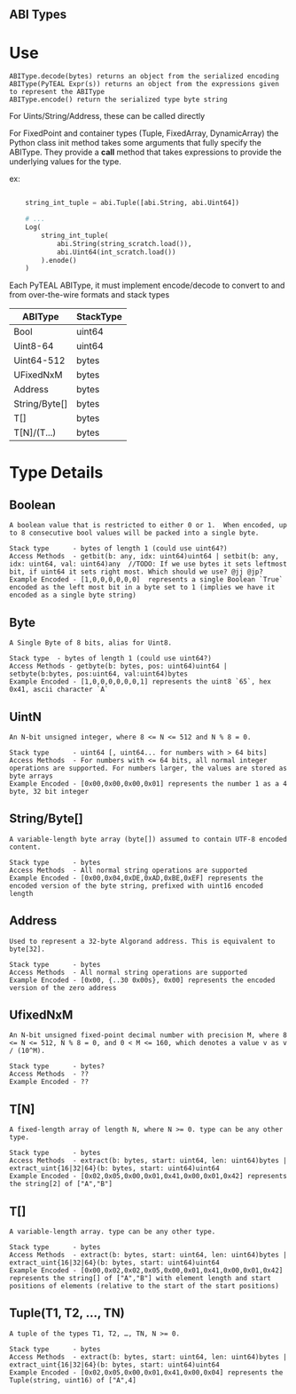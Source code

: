 ABI Types
--------

# Use

    ABIType.decode(bytes) returns an object from the serialized encoding
    ABIType(PyTEAL Expr(s)) returns an object from the expressions given to represent the ABIType
    ABIType.encode() return the serialized type byte string

For Uints/String/Address, these can be called directly

For FixedPoint and container types (Tuple, FixedArray, DynamicArray) the Python class init method takes some arguments that fully specify the ABIType. They provide a __call__ method that takes expressions to provide the underlying values for the type.

ex:
```py

    string_int_tuple = abi.Tuple([abi.String, abi.Uint64])

    # ...
    Log(
        string_int_tuple(
            abi.String(string_scratch.load()),
            abi.Uint64(int_scratch.load())
        ).enode()
    )

```

Each PyTEAL ABIType, it must implement encode/decode to convert to and from over-the-wire formats and stack types

| ABIType | StackType |
|---------|-----------|
|Bool     | uint64  |
|Uint8-64 |  uint64 |
|Uint64-512 | bytes  |
|UFixedNxM | bytes |
|Address | bytes|
|String/Byte[] | bytes |
|T[]  | bytes |
|T[N]/(T...) | bytes |



# Type Details

## Boolean
    A boolean value that is restricted to either 0 or 1.  When encoded, up to 8 consecutive bool values will be packed into a single byte.

    Stack type      - bytes of length 1 (could use uint64?)
    Access Methods  - getbit(b: any, idx: uint64)uint64 | setbit(b: any, idx: uint64, val: uint64)any  //TODO: If we use bytes it sets leftmost bit, if uint64 it sets right most. Which should we use? @jj @jp?
    Example Encoded - [1,0,0,0,0,0,0]  represents a single Boolean `True` encoded as the left most bit in a byte set to 1 (implies we have it encoded as a single byte string)

## Byte
    A Single Byte of 8 bits, alias for Uint8.

    Stack type  - bytes of length 1 (could use uint64?)
    Access Methods - getbyte(b: bytes, pos: uint64)uint64 | setbyte(b:bytes, pos:uint64, val:uint64)bytes
    Example Encoded - [1,0,0,0,0,0,0,1] represents the uint8 `65`, hex 0x41, ascii character `A`

## UintN
    An N-bit unsigned integer, where 8 <= N <= 512 and N % 8 = 0.

    Stack type      - uint64 [, uint64... for numbers with > 64 bits]
    Access Methods  - For numbers with <= 64 bits, all normal integer operations are supported. For numbers larger, the values are stored as byte arrays
    Example Encoded - [0x00,0x00,0x00,0x01] represents the number 1 as a 4 byte, 32 bit integer

## String/Byte[]
    A variable-length byte array (byte[]) assumed to contain UTF-8 encoded content.

    Stack type      - bytes
    Access Methods  - All normal string operations are supported
    Example Encoded - [0x00,0x04,0xDE,0xAD,0xBE,0xEF] represents the encoded version of the byte string, prefixed with uint16 encoded length

## Address
    Used to represent a 32-byte Algorand address. This is equivalent to byte[32].

    Stack type      - bytes
    Access Methods  - All normal string operations are supported
    Example Encoded - [0x00, {..30 0x00s}, 0x00] represents the encoded version of the zero address

## UfixedNxM
    An N-bit unsigned fixed-point decimal number with precision M, where 8 <= N <= 512, N % 8 = 0, and 0 < M <= 160, which denotes a value v as v / (10^M).

    Stack type      - bytes?
    Access Methods  - ??
    Example Encoded - ??

## T[N]
    A fixed-length array of length N, where N >= 0. type can be any other type.

    Stack type      - bytes
    Access Methods  - extract(b: bytes, start: uint64, len: uint64)bytes | extract_uint{16|32|64}(b: bytes, start: uint64)uint64
    Example Encoded - [0x02,0x05,0x00,0x01,0x41,0x00,0x01,0x42] represents the string[2] of ["A","B"]

## T[]
    A variable-length array. type can be any other type.

    Stack type      - bytes
    Access Methods  - extract(b: bytes, start: uint64, len: uint64)bytes | extract_uint{16|32|64}(b: bytes, start: uint64)uint64
    Example Encoded - [0x00,0x02,0x02,0x05,0x00,0x01,0x41,0x00,0x01,0x42] represents the string[] of ["A","B"] with element length and start positions of elements (relative to the start of the start positions)

## Tuple(T1, T2, ..., TN)
    A tuple of the types T1, T2, …, TN, N >= 0.

    Stack type      - bytes
    Access Methods  - extract(b: bytes, start: uint64, len: uint64)bytes | extract_uint{16|32|64}(b: bytes, start: uint64)uint64
    Example Encoded - [0x02,0x05,0x00,0x01,0x41,0x00,0x04] represents the Tuple(string, uint16) of ["A",4]
